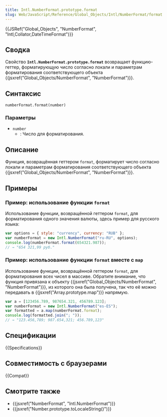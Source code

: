 ```yaml
---
title: Intl.NumberFormat.prototype.format
slug: Web/JavaScript/Reference/Global_Objects/Intl/NumberFormat/format
---
```


{{JSRef("Global_Objects", "NumberFormat", "Intl,Collator,DateTimeFormat")}}

## Сводка

Свойство **`Intl.NumberFormat.prototype.format`** возвращает функцию-геттер, форматирующую число согласно локали и параметрам форматирования соответствующего объекта {{jsxref("Global_Objects/NumberFormat", "NumberFormat")}}.

## Синтаксис

```
numberFormat.format(number)
```

### Параметры

- `number`
  - : Число для форматирования.

## Описание

Функция, возвращённая геттером `format`, форматирует число согласно локали и параметрам форматирования соответствующего объекта {{jsxref("Global_Objects/NumberFormat", "NumberFormat")}}.

## Примеры

### Пример: использование функции `format`

Использование функции, возвращённой геттером `format`, для форматирования одного значения валюты, здесь пример для русского языка:

```js
var options = { style: "currency", currency: "RUB" };
var numberFormat = new Intl.NumberFormat("ru-RU", options);
console.log(numberFormat.format(654321.987));
// → "654 321,99 руб."
```

### Пример: использование функции `format` вместе с `map`

Использование функции, возвращённой геттером `format`, для форматирования всех чисел в массиве. Обратите внимание, что функция привязана к объекту {{jsxref("Global_Objects/NumberFormat", "NumberFormat")}}, из которого она была получена, так что её можно передавать в {{jsxref("Array.prototype.map")}} напрямую.

```js
var a = [123456.789, 987654.321, 456789.123];
var numberFormat = new Intl.NumberFormat("es-ES");
var formatted = a.map(numberFormat.format);
console.log(formatted.join("; "));
// → "123.456,789; 987.654,321; 456.789,123"
```

## Спецификации

{{Specifications}}

## Совместимость с браузерами

{{Compat}}

## Смотрите также

- {{jsxref("NumberFormat", "Intl.NumberFormat")}}
- {{jsxref("Number.prototype.toLocaleString()")}}
